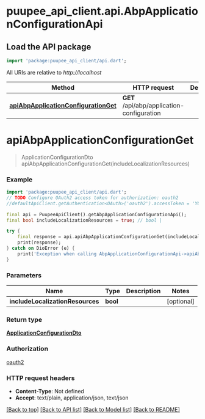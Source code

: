 # puupee_api_client.api.AbpApplicationConfigurationApi

## Load the API package
```dart
import 'package:puupee_api_client/api.dart';
```

All URIs are relative to *http://localhost*

Method | HTTP request | Description
------------- | ------------- | -------------
[**apiAbpApplicationConfigurationGet**](AbpApplicationConfigurationApi.md#apiabpapplicationconfigurationget) | **GET** /api/abp/application-configuration | 


# **apiAbpApplicationConfigurationGet**
> ApplicationConfigurationDto apiAbpApplicationConfigurationGet(includeLocalizationResources)



### Example
```dart
import 'package:puupee_api_client/api.dart';
// TODO Configure OAuth2 access token for authorization: oauth2
//defaultApiClient.getAuthentication<OAuth>('oauth2').accessToken = 'YOUR_ACCESS_TOKEN';

final api = PuupeeApiClient().getAbpApplicationConfigurationApi();
final bool includeLocalizationResources = true; // bool | 

try {
    final response = api.apiAbpApplicationConfigurationGet(includeLocalizationResources);
    print(response);
} catch on DioError (e) {
    print('Exception when calling AbpApplicationConfigurationApi->apiAbpApplicationConfigurationGet: $e\n');
}
```

### Parameters

Name | Type | Description  | Notes
------------- | ------------- | ------------- | -------------
 **includeLocalizationResources** | **bool**|  | [optional] 

### Return type

[**ApplicationConfigurationDto**](ApplicationConfigurationDto.md)

### Authorization

[oauth2](../README.md#oauth2)

### HTTP request headers

 - **Content-Type**: Not defined
 - **Accept**: text/plain, application/json, text/json

[[Back to top]](#) [[Back to API list]](../README.md#documentation-for-api-endpoints) [[Back to Model list]](../README.md#documentation-for-models) [[Back to README]](../README.md)

